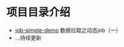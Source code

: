 # 项目目录介绍

 -  [job-simple-demo](https://editor.csdn.net/md?articleId=117390897) 数据拉取之动态job（一）
 - ...持续更新
